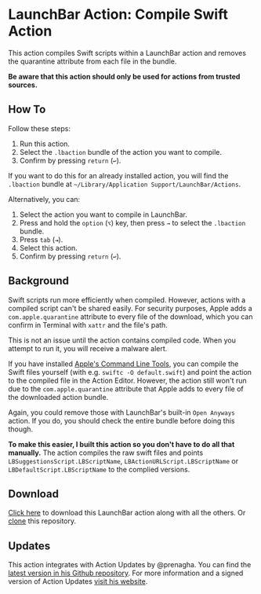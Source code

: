 # LaunchBar Action: Compile Swift Action

This action compiles Swift scripts within a LaunchBar action and removes the quarantine attribute from each file in the bundle.

**Be aware that this action should only be used for actions from trusted sources.**

## How To

Follow these steps:

1. Run this action.
2. Select the `.lbaction` bundle of the action you want to compile.
3. Confirm by pressing `return` (`↩`).

If you want to do this for an already installed action, you will find the `.lbaction` bundle at `~/Library/Application Support/LaunchBar/Actions`.

Alternatively, you can:

1. Select the action you want to compile in LaunchBar.
2. Press and hold the `option` (`⌥`) key, then press `→` to select the `.lbaction` bundle.
3. Press `tab` (`⇥`).
4. Select this action.
5. Confirm by pressing `return` (`↩`).

## Background 

Swift scripts run more efficiently when compiled. However, actions with a compiled script can't be shared easily. For security purposes, Apple adds a `com.apple.quarantine` attribute to every file of the download, which you can confirm in Terminal with `xattr` and the file's path. 

This is not an issue until the action contains compiled code. When you attempt to run it, you will receive a malware alert. 

If you have installed [Apple's Command Line Tools](https://www.maketecheasier.com/install-command-line-tools-without-xcode/), you can compile the Swift files yourself (with e.g. `swiftc -O default.swift`) and point the action to the compiled file in the Action Editor. However, the action still won't run due to the `com.apple.quarantine` attribute that Apple adds to every file of the downloaded action bundle. 

Again, you could remove those with LaunchBar's built-in `Open Anyways` action. If you do, you should check the entire bundle before doing this though.

**To make this easier, I built this action so you don't have to do all that manually.**  The action compiles the raw swift files and points `LBSuggestionsScript.LBScriptName`, `LBActionURLScript.LBScriptName` or `LBDefaultScript.LBScriptName` to the complied versions.

## Download

[Click here](https://github.com/Ptujec/LaunchBar/archive/refs/heads/master.zip) to download this LaunchBar action along with all the others. Or [clone](https://docs.github.com/en/repositories/creating-and-managing-repositories/cloning-a-repository) this repository.

## Updates

This action integrates with Action Updates by @prenagha. You can find the [latest version in his Github repository](https://github.com/prenagha/launchbar). For more information and a signed version of Action Updates [visit his website](https://renaghan.com/launchbar/action-updates/).